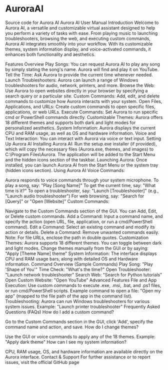 # AuroraAI
Source code for Aurora AI
Aurora AI User Manual
Introduction
Welcome to Aurora AI, a versatile and customizable virtual assistant designed to help you perform a variety of tasks with ease. From playing music to launching troubleshooters, browsing the web, and executing custom commands, Aurora AI integrates smoothly into your workflow. With its customizable themes, system information display, and voice-activated commands, it enhances both functionality and aesthetics.

Features Overview
Play Songs: You can request Aurora AI to play any song by simply stating the song's name. Aurora will find and play it on YouTube.
Tell the Time: Ask Aurora to provide the current time whenever needed.
Launch Troubleshooters: Aurora can launch a range of Windows troubleshooters for audio, network, printers, and more.
Browse the Web: Use Aurora to open websites directly in your browser by specifying a search query or a particular site.
Custom Commands: Add, edit, and delete commands to customize how Aurora interacts with your system.
Open Files, Applications, and URLs: Create custom commands to open specific files, applications, or web URLs.
Execute Commands: Set Aurora to run specific cmd or PowerShell commands directly.
Customizable Themes: Aurora offers 18 different themes and supports both dark and light modes for personalized aesthetics.
System Information: Aurora displays the current CPU and RAM usage, as well as OS and hardware information.
Voice and Text Interaction: You can interact with Aurora via voice or text input.
Setting Up Aurora AI
Installing Aurora AI:
Run the setup.exe installer (if provided), which will copy the necessary files (Aurora.exe, themes, and images) to C:\Program Files\Aurora.
The application will be added to the Start Menu and the hidden icons section of the taskbar.
Launching Aurora:
Once installed, you can launch Aurora AI from the Start Menu or the system tray (hidden icons section).
Using Aurora AI
Voice Commands:

Aurora responds to voice commands through your system microphone.
To play a song, say: "Play [Song Name]"
To get the current time, say: "What time is it?"
To open a troubleshooter, say: "Launch [Troubleshooter]" (e.g., "Launch audio troubleshooter")
For web browsing, say: "Search for [Query]" or "Open [Website]"
Custom Commands:

Navigate to the Custom Commands section of the GUI.
You can Add, Edit, or Delete custom commands.
Add a Command: Input a command name, and specify the action (open URL, file, application, or run a cmd/PowerShell command).
Edit a Command: Select an existing command and modify its action or details.
Delete a Command: Remove unwanted commands easily.
Note: For file URLs, enclose the path in double quotes.
Customization
Themes:
Aurora supports 18 different themes. You can toggle between dark and light modes.
Change themes manually from the GUI or by saying: "Apply [Theme Name] theme"
System Information:
The interface displays CPU and RAM usage bars, along with detailed OS and Hardware information.
Command Overview (Sample Commands)
Play Song: "Play 'Shape of You'"
Time Check: "What's the time?"
Open Troubleshooter: "Launch network troubleshooter"
Search Web: "Search for Python tutorials"
Open Custom Website: "Open YouTube"
Advanced Features
File and App Execution:
Use custom commands to execute .exe, .msi, .bat, and .ps1 files, or run cmd/PowerShell scripts.
Example command to open a file: "Open my app" (mapped to the file path of the app in the command list).
Troubleshooting:
Aurora can run Windows troubleshooters for various system issues. Example: "Launch printer troubleshooter"
Frequently Asked Questions (FAQs)
How do I add a custom command?

Go to the Custom Commands section in the GUI, click 'Add', specify the command name and action, and save.
How do I change themes?

Use the GUI or voice commands to apply any of the 18 themes. Example: "Apply dark theme"
How can I see my system information?

CPU, RAM usage, OS, and hardware information are available directly on the Aurora interface.
Contact & Support
For further assistance or to report issues, visit the official GitHub page
